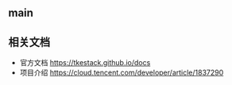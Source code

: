## main



## 相关文档

- 官方文档 https://tkestack.github.io/docs
- 项目介绍 https://cloud.tencent.com/developer/article/1837290